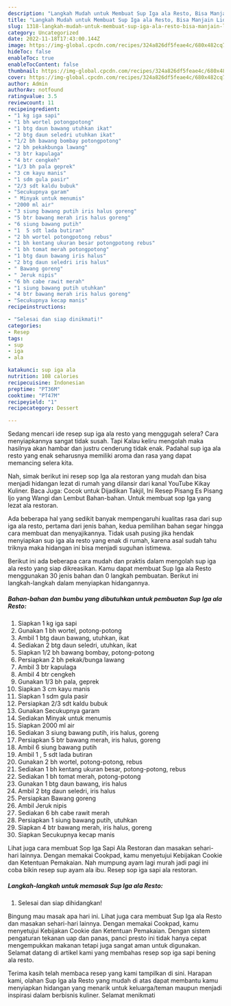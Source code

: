 ```yaml
---
description: "Langkah Mudah untuk Membuat Sup Iga ala Resto, Bisa Manjain Lidah"
title: "Langkah Mudah untuk Membuat Sup Iga ala Resto, Bisa Manjain Lidah"
slug: 1318-langkah-mudah-untuk-membuat-sup-iga-ala-resto-bisa-manjain-lidah
category: Uncategorized
date: 2022-11-18T17:43:00.144Z
image: https://img-global.cpcdn.com/recipes/324a826df5feae4c/680x482cq70/sup-iga-ala-resto-foto-resep-utama.jpg
hideToc: false
enableToc: true
enableTocContent: false
thumbnail: https://img-global.cpcdn.com/recipes/324a826df5feae4c/680x482cq70/sup-iga-ala-resto-foto-resep-utama.jpg
cover: https://img-global.cpcdn.com/recipes/324a826df5feae4c/680x482cq70/sup-iga-ala-resto-foto-resep-utama.jpg
author: Admin
authorAv: notfound
ratingvalue: 3.5
reviewcount: 11
recipeingredient:
- "1 kg iga sapi"
- "1 bh wortel potongpotong"
- "1 btg daun bawang utuhkan ikat"
- "2 btg daun seledri utuhkan ikat"
- "1/2 bh bawang bombay potongpotong"
- "2 bh pekakbunga lawang"
- "3 btr kapulaga"
- "4 btr cengkeh"
- "1/3 bh pala geprek"
- "3 cm kayu manis"
- "1 sdm gula pasir"
- "2/3 sdt kaldu bubuk"
- "Secukupnya garam"
- " Minyak untuk menumis"
- "2000 ml air"
- "3 siung bawang putih iris halus goreng"
- "5 btr bawang merah iris halus goreng"
- "6 siung bawang putih"
- "1  5 sdt lada butiran"
- "2 bh wortel potongpotong rebus"
- "1 bh kentang ukuran besar potongpotong rebus"
- "1 bh tomat merah potongpotong"
- "1 btg daun bawang iris halus"
- "2 btg daun seledri iris halus"
- " Bawang goreng"
- " Jeruk nipis"
- "6 bh cabe rawit merah"
- "1 siung bawang putih utuhkan"
- "4 btr bawang merah iris halus goreng"
- "Secukupnya kecap manis"
recipeinstructions:

- "Selesai dan siap dinikmati!"
categories:
- Resep
tags:
- sup
- iga
- ala

katakunci: sup iga ala 
nutrition: 108 calories
recipecuisine: Indonesian
preptime: "PT36M"
cooktime: "PT47M"
recipeyield: "1"
recipecategory: Dessert

---
```



Sedang mencari ide resep sup iga ala resto yang menggugah selera? Cara menyiapkannya sangat tidak susah. Tapi Kalau keliru mengolah maka hasilnya akan hambar dan justru cenderung tidak enak. Padahal sup iga ala resto yang enak seharusnya memiliki aroma dan rasa yang dapat memancing selera kita.


Nah, simak berikut ini resep sop Iga ala restoran yang mudah dan bisa menjadi hidangan lezat di rumah yang dilansir dari kanal YouTube Kikay Kuliner. Baca Juga: Cocok untuk Dijadikan Takjil, Ini Resep Pisang Es Pisang Ijo yang Wangi dan Lembut Bahan-bahan. Untuk membuat sop Iga yang lezat ala restoran.

Ada beberapa hal yang sedikit banyak mempengaruhi kualitas rasa dari sup iga ala resto, pertama dari jenis bahan, kedua pemilihan bahan segar hingga cara membuat dan menyajikannya. Tidak usah pusing jika hendak menyiapkan sup iga ala resto yang enak di rumah, karena asal sudah tahu triknya maka hidangan ini bisa menjadi suguhan istimewa.


Berikut ini ada beberapa cara mudah dan praktis dalam mengolah sup iga ala resto yang siap dikreasikan. Kamu dapat membuat Sup Iga ala Resto menggunakan 30 jenis bahan dan 0 langkah pembuatan. Berikut ini langkah-langkah dalam menyiapkan hidangannya.

<!--inarticleads1-->

##### Bahan-bahan dan bumbu yang dibutuhkan untuk pembuatan Sup Iga ala Resto:

1. Siapkan 1 kg iga sapi
1. Gunakan 1 bh wortel, potong-potong
1. Ambil 1 btg daun bawang, utuhkan, ikat
1. Sediakan 2 btg daun seledri, utuhkan, ikat
1. Siapkan 1/2 bh bawang bombay, potong-potong
1. Persiapkan 2 bh pekak/bunga lawang
1. Ambil 3 btr kapulaga
1. Ambil 4 btr cengkeh
1. Gunakan 1/3 bh pala, geprek
1. Siapkan 3 cm kayu manis
1. Siapkan 1 sdm gula pasir
1. Persiapkan 2/3 sdt kaldu bubuk
1. Gunakan Secukupnya garam
1. Sediakan  Minyak untuk menumis
1. Siapkan 2000 ml air
1. Sediakan 3 siung bawang putih, iris halus, goreng
1. Persiapkan 5 btr bawang merah, iris halus, goreng
1. Ambil 6 siung bawang putih
1. Ambil 1 , 5 sdt lada butiran
1. Gunakan 2 bh wortel, potong-potong, rebus
1. Sediakan 1 bh kentang ukuran besar, potong-potong, rebus
1. Sediakan 1 bh tomat merah, potong-potong
1. Gunakan 1 btg daun bawang, iris halus
1. Ambil 2 btg daun seledri, iris halus
1. Persiapkan  Bawang goreng
1. Ambil  Jeruk nipis
1. Sediakan 6 bh cabe rawit merah
1. Persiapkan 1 siung bawang putih, utuhkan
1. Siapkan 4 btr bawang merah, iris halus, goreng
1. Siapkan Secukupnya kecap manis


Lihat juga cara membuat Sop Iga Sapi Ala Restoran dan masakan sehari-hari lainnya. Dengan memakai Cookpad, kamu menyetujui Kebijakan Cookie dan Ketentuan Pemakaian. Nah mumpung ayam lagi murah jadi pagi ini coba bikin resep sup ayam ala ibu. Resep sop iga sapi ala restoran. 

<!--inarticleads2-->

##### Langkah-langkah untuk memasak Sup Iga ala Resto:


1. Selesai dan siap dihidangkan!

Bingung mau masak apa hari ini. Lihat juga cara membuat Sup Iga ala Resto dan masakan sehari-hari lainnya. Dengan memakai Cookpad, kamu menyetujui Kebijakan Cookie dan Ketentuan Pemakaian. Dengan sistem pengaturan tekanan uap dan panas, panci presto ini tidak hanya cepat mengempukkan makanan tetapi juga sangat aman untuk digunakan. Selamat datang di artikel kami yang membahas resep sop iga sapi bening ala resto. 

Terima kasih telah membaca resep yang kami tampilkan di sini. Harapan kami, olahan Sup Iga ala Resto yang mudah di atas dapat membantu kamu menyiapkan hidangan yang menarik untuk keluarga/teman maupun menjadi inspirasi dalam berbisnis kuliner. Selamat menikmati
